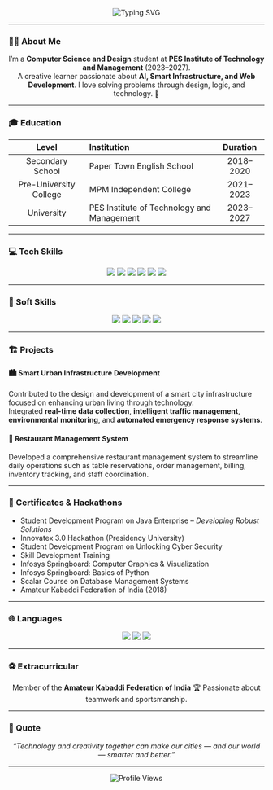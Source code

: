 <!-- Animated Header -->
<p align="center">
  <img src="https://readme-typing-svg.herokuapp.com?font=Poppins&size=26&pause=1000&color=7A288A&center=true&vCenter=true&width=600&lines=Hi%2C+I'm+Rachana+M+👋;Computer+Science+and+Design+Student;Aspiring+Software+Developer+💻;Passionate+about+AI+and+Smart+Cities+🚀" alt="Typing SVG" />
</p>

---

### 🧑‍🎓 About Me
<p align="center">
  I’m a <b>Computer Science and Design</b> student at <b>PES Institute of Technology and Management</b> (2023–2027).  
  <br>
  A creative learner passionate about <b>AI, Smart Infrastructure, and Web Development</b>.  
  I love solving problems through design, logic, and technology. 🌱
</p>

---

### 🎓 Education
<p align="center">

| Level | Institution | Duration |
|:------:|:------------|:----------:|
| Secondary School | Paper Town English School | 2018–2020 |
| Pre-University College | MPM Independent College | 2021–2023 |
| University | PES Institute of Technology and Management | 2023–2027 |

</p>

---

### 💻 Tech Skills
<p align="center">
  <img src="https://img.shields.io/badge/Python-3776AB?style=for-the-badge&logo=python&logoColor=white" />
  <img src="https://img.shields.io/badge/Java-ED8B00?style=for-the-badge&logo=java&logoColor=white" />
  <img src="https://img.shields.io/badge/C++-00599C?style=for-the-badge&logo=cplusplus&logoColor=white" />
  <img src="https://img.shields.io/badge/Data%20Structures-8E44AD?style=for-the-badge" />
  <img src="https://img.shields.io/badge/MySQL-4479A1?style=for-the-badge&logo=mysql&logoColor=white" />
  <img src="https://img.shields.io/badge/Web%20Development-7D3C98?style=for-the-badge&logo=html5&logoColor=white" />
</p>

---

### 🧠 Soft Skills
<p align="center">
  <img src="https://img.shields.io/badge/Teamwork-6C3483?style=for-the-badge" />
  <img src="https://img.shields.io/badge/Leadership-884EA0?style=for-the-badge" />
  <img src="https://img.shields.io/badge/Time%20Management-76448A?style=for-the-badge" />
  <img src="https://img.shields.io/badge/Communication-512E5F?style=for-the-badge" />
  <img src="https://img.shields.io/badge/Critical%20Thinking-633974?style=for-the-badge" />
</p>

---

### 🏗 Projects

#### 🏙 Smart Urban Infrastructure Development
Contributed to the design and development of a smart city infrastructure focused on enhancing urban living through technology.  
Integrated **real-time data collection**, **intelligent traffic management**, **environmental monitoring**, and **automated emergency response systems**.

#### 🍴 Restaurant Management System
Developed a comprehensive restaurant management system to streamline daily operations such as table reservations, order management, billing, inventory tracking, and staff coordination.

---

### 🏅 Certificates & Hackathons
- Student Development Program on Java Enterprise – *Developing Robust Solutions*  
- Innovatex 3.0 Hackathon (Presidency University)  
- Student Development Program on Unlocking Cyber Security  
- Skill Development Training  
- Infosys Springboard: Computer Graphics & Visualization  
- Infosys Springboard: Basics of Python  
- Scalar Course on Database Management Systems  
- Amateur Kabaddi Federation of India (2018)

---

### 🌐 Languages
<p align="center">
  <img src="https://img.shields.io/badge/English-Proficient-blue?style=flat-square" />
  <img src="https://img.shields.io/badge/Kannada-Fluent-green?style=flat-square" />
  <img src="https://img.shields.io/badge/Hindi-Basic-yellow?style=flat-square" />
</p>

---

### ⚽ Extracurricular
<p align="center">
  Member of the <b>Amateur Kabaddi Federation of India</b> 🏆  
  Passionate about teamwork and sportsmanship.
</p>

---

### 💫 Quote
<p align="center">
  <i>“Technology and creativity together can make our cities — and our world — smarter and better.”</i>
</p>

---

<p align="center">
  <img src="https://komarev.com/ghpvc/?username=rachanaM&color=7D3C98&style=flat-square" alt="Profile Views" />
</p>
